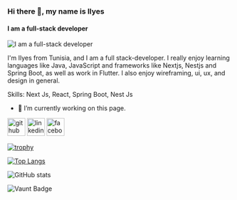 ### Hi there 👋, my name is Ilyes
#### I am a full-stack developer
![I am a full-stack developer](https://media.licdn.com/dms/image/D4D16AQGG16AxPMagug/profile-displaybackgroundimage-shrink_350_1400/0/1719330300059?e=1724889600&v=beta&t=__9ZmKg7fy1_X2juCRRI27Tqkibvlipdb0dxxoain38)

I'm Ilyes from Tunisia, and I am a full stack-developer. I really enjoy learning languages like Java, JavaScript and frameworks like Nextjs, Nestjs and Spring Boot, as well as work in Flutter. I also enjoy wireframing, ui, ux, and design in general.

Skills: Next Js, React, Spring Boot, Nest Js

- 🔭 I’m currently working on this page. 


[<img src='https://cdn.jsdelivr.net/npm/simple-icons@3.0.1/icons/github.svg' alt='github' height='40'>](https://github.com/ilyesarous)  [<img src='https://cdn.jsdelivr.net/npm/simple-icons@3.0.1/icons/linkedin.svg' alt='linkedin' height='40'>](https://www.linkedin.com/in/https://www.linkedin.com/in/ilyes-arous//)  [<img src='https://cdn.jsdelivr.net/npm/simple-icons@3.0.1/icons/facebook.svg' alt='facebook' height='40'>](https://www.facebook.com/https://www.facebook.com/ilyes.arous.77/)  

[![trophy](https://github-profile-trophy.vercel.app/?username=ilyesarous)](https://github.com/ryo-ma/github-profile-trophy)

[![Top Langs](https://github-readme-stats.vercel.app/api/top-langs/?username=ilyesarous)](https://github.com/anuraghazra/github-readme-stats)

![GitHub stats](https://github-readme-stats.vercel.app/api?username=ilyesarous&show_icons=true)  

![Vaunt Badge](https://api.vaunt.dev/v1/github/entities/ilyesarous/contributions?format=svg&private=false)  

